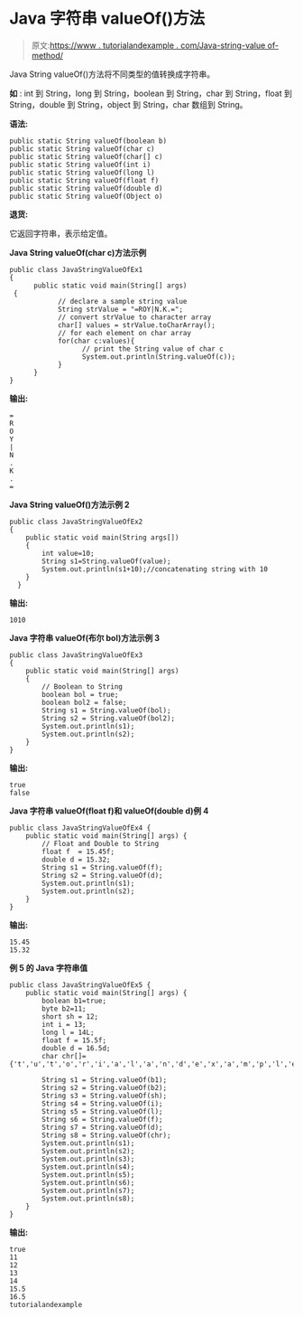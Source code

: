 # Java 字符串 valueOf()方法

> 原文:[https://www . tutorialandexample . com/Java-string-value of-method/](https://www.tutorialandexample.com/java-string-valueof-method/)

Java String valueOf()方法将不同类型的值转换成字符串。

**如** : int 到 String，long 到 String，boolean 到 String，char 到 String，float 到 String，double 到 String，object 到 String，char 数组到 String。

**语法:**

```
public static String valueOf(boolean b) 
public static String valueOf(char c) 
public static String valueOf(char[] c) 
public static String valueOf(int i) 
public static String valueOf(long l) 
public static String valueOf(float f) 
public static String valueOf(double d) 
public static String valueOf(Object o)
```

**退货:**

它返回字符串，表示给定值。

**Java String valueOf(char c)方法示例**

```
public class JavaStringValueOfEx1
{
      public static void main(String[] args)
 {
            // declare a sample string value
            String strValue = "=ROY|N.K.=";
            // convert strValue to character array
            char[] values = strValue.toCharArray();
            // for each element on char array
            for(char c:values){
                  // print the String value of char c
                  System.out.println(String.valueOf(c));
            }
      }
}
```

**输出:**

```
=
R
O
Y
|
N
.
K
.
=
```

**Java String valueOf()方法示例 2**

```
public class JavaStringValueOfEx2
{ 
    public static void main(String args[])
    { 
        int value=10; 
        String s1=String.valueOf(value); 
        System.out.println(s1+10);//concatenating string with 10 
    }
  }
```

**输出:**

```
1010
```

**Java 字符串 valueOf(布尔 bol)方法示例 3**

```
public class JavaStringValueOfEx3
{ 
    public static void main(String[] args)
    {         
        // Boolean to String 
        boolean bol = true;   
        boolean bol2 = false;   
        String s1 = String.valueOf(bol);   
        String s2 = String.valueOf(bol2); 
        System.out.println(s1); 
        System.out.println(s2); 
    } 
}
```

**输出:**

```
true
false
```

**Java 字符串 valueOf(float f)和 valueOf(double d)例 4**

```
public class JavaStringValueOfEx4 { 
    public static void main(String[] args) { 
        // Float and Double to String 
        float f  = 15.45f;   
        double d = 15.32; 
        String s1 = String.valueOf(f);   
        String s2 = String.valueOf(d); 
        System.out.println(s1); 
        System.out.println(s2); 
    } 
}
```

**输出:**

```
15.45
15.32
```

**例 5 的 Java 字符串值**

```
public class JavaStringValueOfEx5 { 
    public static void main(String[] args) { 
        boolean b1=true; 
        byte b2=11;   
        short sh = 12; 
        int i = 13; 
        long l = 14L; 
        float f = 15.5f; 
        double d = 16.5d; 
        char chr[]={'t','u','t','o','r','i','a','l','a','n','d','e','x','a','m','p','l','e'};     
        String s1 = String.valueOf(b1);   
        String s2 = String.valueOf(b2);   
        String s3 = String.valueOf(sh);   
        String s4 = String.valueOf(i);   
        String s5 = String.valueOf(l);   
        String s6 = String.valueOf(f);   
        String s7 = String.valueOf(d);   
        String s8 = String.valueOf(chr);         
        System.out.println(s1); 
        System.out.println(s2); 
        System.out.println(s3); 
        System.out.println(s4); 
        System.out.println(s5); 
        System.out.println(s6); 
        System.out.println(s7); 
        System.out.println(s8);      
    } 
}
```

**输出:**

```
true
11
12
13
14
15.5
16.5
tutorialandexample
```